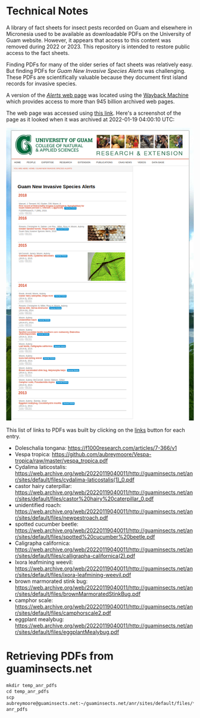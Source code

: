 # Technical Notes

A library of fact sheets for insect pests recorded on Guam and elsewhere in Micronesia used to be available as downloadable PDFs on the University of Guam website. However, it appears that access to this content was removed during 2022 or 2023. This repository is intended to restore public access to the fact sheets.

Finding PDFs for many of the older series of fact sheets was relatively easy. But finding PDFs for *Guam New Invasive Species Alerts* was challenging. These PDFs are scientifically valuable because they document first island records for invasive species.

A version of the [*Alerts* web page](https://web.archive.org/web/20220119040011/https://cnas-re.uog.edu/guam-new-invasive-species-alerts/) was located using the [Wayback Machine](web.archive.org) which provides access to more than 945 billion archived web pages. 

The web page was accessed using [this link](https://web.archive.org/web/20220119040011/https://cnas-re.uog.edu/guam-new-invasive-species-alerts/).
Here's a screenshot of the page as it looked when it was archived at 2022-01-19 04:00:10 UTC:

![](images/wayback.png)

This list of links to PDFs was built by clicking on the <u>links</u> button for each entry.

- Doleschalia tongana: https://f1000research.com/articles/7-366/v1
- Vespa tropica: https://github.com/aubreymoore/Vespa-tropica/raw/master/vespa_tropica.pdf
- Cydalima laticostalis: https://web.archive.org/web/20220119040011/http://guaminsects.net/anr/sites/default/files/cydalima-laticostalis(1)_0.pdf
- castor hairy caterpillar: https://web.archive.org/web/20220119040011/http://guaminsects.net/anr/sites/default/files/castor%20hairy%20caterpillar_0.pdf
- unidentified roach: https://web.archive.org/web/20220119040011/http://guaminsects.net/anr/sites/default/files/newpestroach.pdf
- spotted cucumber beetle: https://web.archive.org/web/20220119040011/http://guaminsects.net/anr/sites/default/files/spotted%20cucumber%20beetle.pdf
- Caligrapha californica: https://web.archive.org/web/20220119040011/http://guaminsects.net/anr/sites/default/files/calligrapha-californica(2).pdf
- Ixora leafmining weevil: https://web.archive.org/web/20220119040011/http://guaminsects.net/anr/sites/default/files/ixora-leafmining-weevil.pdf
- brown marmorated stink bug: https://web.archive.org/web/20220119040011/http://guaminsects.net/anr/sites/default/files/brownMarmoratedStinkBug.pdf
- camphor scale: https://web.archive.org/web/20220119040011/http://guaminsects.net/anr/sites/default/files/camphorscale2.pdf
- eggplant mealybug: https://web.archive.org/web/20220119040011/http://guaminsects.net/anr/sites/default/files/eggplantMealybug.pdf



# Retrieving PDFs from guaminsects.net

```
mkdir temp_anr_pdfs
cd temp_anr_pdfs
scp aubreymoore@guaminsects.net:~/guaminsects.net/anr/sites/default/files/*.pdf anr_pdfs
```

